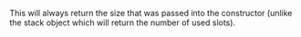 This will always return the size that was passed into the constructor (unlike the stack object which will return the number of used slots).
